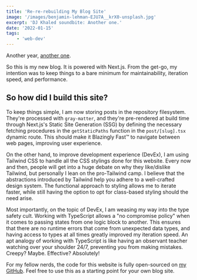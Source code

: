 ```yaml
---
title: 'Re-re-rebuilding My Blog Site'
image: '/images/benjamin-lehman-EJU7A__krX0-unsplash.jpg'
excerpt: 'DJ Khaled soundbite: Another one.'
date: '2022-01-15'
tags: 
    - 'web-dev'
---
```

Another year, [another one](https://www.youtube.com/watch?v=E71Dlf4ccXQ).

So this is my new blog. It is powered with Next.js. From the get-go, my intention was to keep things to a bare minimum for maintainability, iteration speed, and performance.

## So how did I build this site?
To keep things simple, I am now storing posts in the repository filesystem. They're processed with `gray-matter`, and they're pre-rendered at build time through Next.js's Static Site Generation (SSG) by defining the necessary fetching procedures in the `getStaticPaths` function in the `post/[slug].tsx` dynamic route. This should make it Blazingly Fast™ to navigate between web pages, improving user experience.

On the other hand, to improve development experience (DevEx), I am using Tailwind CSS to handle all the CSS stylings done for this website. Every now and then, people will get into a huge debate on why they like/dislike Tailwind, but personally I lean on the pro-Tailwind camp. I believe that the abstractions introduced by Tailwind help you adhere to a well-crafted design system. The functional approach to styling allows me to iterate faster, while still having the option to opt for class-based styling should the need arise.

Most importantly, on the topic of DevEx, I am weasing my way into the type safety cult. Working with TypeScript allows a "no compromise policy" when it comes to passing states from one logic block to another. This ensures that there are no runtime errors that come from unexpected data types, and having access to types at all times greatly improved my iteration speed. An apt analogy of working with TypeScript is like having an observant teacher watching over your shoulder 24/7, preventing you from making mistakes. Creepy? Maybe. Effective? Absolutely!

For my fellow nerds, the code for this website is fully open-sourced on [my GitHub](https://github.com/mshumayl/shumayldotcom). Feel free to use this as a starting point for your own blog site.